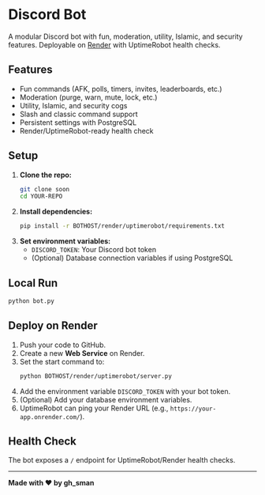 # Discord Bot

A modular Discord bot with fun, moderation, utility, Islamic, and security features. Deployable on [Render](https://render.com/) with UptimeRobot health checks.

## Features
- Fun commands (AFK, polls, timers, invites, leaderboards, etc.)
- Moderation (purge, warn, mute, lock, etc.)
- Utility, Islamic, and security cogs
- Slash and classic command support
- Persistent settings with PostgreSQL
- Render/UptimeRobot-ready health check

## Setup
1. **Clone the repo:**
   ```sh
   git clone soon
   cd YOUR-REPO
   ```
2. **Install dependencies:**
   ```sh
   pip install -r BOTHOST/render/uptimerobot/requirements.txt
   ```
3. **Set environment variables:**
   - `DISCORD_TOKEN`: Your Discord bot token
   - (Optional) Database connection variables if using PostgreSQL

## Local Run
```sh
python bot.py
```

## Deploy on Render
1. Push your code to GitHub.
2. Create a new **Web Service** on Render.
3. Set the start command to:
   ```sh
   python BOTHOST/render/uptimerobot/server.py
   ```
4. Add the environment variable `DISCORD_TOKEN` with your bot token.
5. (Optional) Add your database environment variables.
6. UptimeRobot can ping your Render URL (e.g., `https://your-app.onrender.com/`).

## Health Check
The bot exposes a `/` endpoint for UptimeRobot/Render health checks.

---

**Made with ❤️ by gh_sman** 